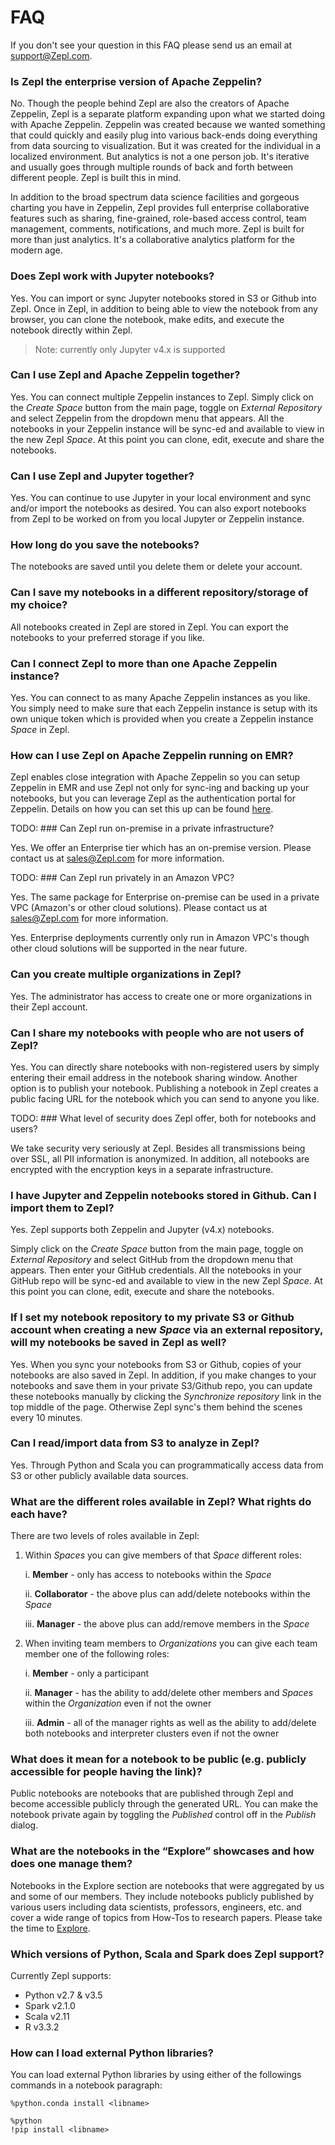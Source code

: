 # FAQ

If you don't see your question in this FAQ please send us an email at [support@Zepl.com](mailto:support@Zepl.com).

### Is Zepl the enterprise version of Apache Zeppelin?

No. Though the people behind Zepl are also the creators of Apache Zeppelin, Zepl is a separate platform expanding upon what we started doing with Apache Zeppelin.
Zeppelin was created because we wanted something that could quickly and easily plug into various back-ends doing everything from data sourcing to visualization. But it was created for the individual in a localized environment. But analytics is not a one person job. It's iterative and usually goes through multiple rounds of back and forth between different people. Zepl is built this in mind.

In addition to the broad spectrum data science facilities and gorgeous charting you have in Zeppelin, Zepl  provides full enterprise collaborative features such as sharing, fine-grained, role-based access control, team management, comments, notifications, and much more. Zepl is built for more than just analytics. It's a collaborative analytics platform for the modern age.

### Does Zepl work with Jupyter notebooks?

Yes. You can import or sync Jupyter notebooks stored in S3 or Github into Zepl.
Once in Zepl, in addition to being able to view the notebook from any browser, you can clone the notebook, make edits, and execute the notebook directly within Zepl.

>Note: currently only Jupyter v4.x is supported

### Can I use Zepl and Apache Zeppelin together?

Yes. You can connect multiple Zeppelin instances to Zepl. Simply click on the *Create Space* button from the main page, toggle on *External Repository* and select Zeppelin from the dropdown menu that appears. All the notebooks in your Zeppelin instance will be sync-ed and available to view in the new Zepl *Space*. At this point you can clone, edit, execute and share the notebooks.

### Can I use Zepl and Jupyter together?

Yes. You can continue to use Jupyter in your local environment and sync and/or import the notebooks as desired.
You can also export notebooks from Zepl to be worked on from you local Jupyter or Zeppelin instance.

### How long do you save the notebooks?

The notebooks are saved until you delete them or delete your account.

### Can I save my notebooks in a different repository/storage of my choice?

All notebooks created in Zepl are stored in Zepl. You can export the notebooks to your preferred storage if you like.

### Can I connect Zepl to more than one Apache Zeppelin instance?

Yes. You can connect to as many Apache Zeppelin instances as you like.
You simply need to make sure that each Zeppelin instance is setup with its own unique token which is provided when you create a Zeppelin instance *Space* in Zepl.

### How can I use Zepl on Apache Zeppelin running on EMR?

Zepl enables close integration with Apache Zeppelin so you can setup Zeppelin in EMR and use Zepl not only for sync-ing and backing up your notebooks, but you can leverage Zepl as the authentication portal for Zeppelin.
Details on how you can set this up can be found [here](https://www.Zepl.com/viewer/notebooks/bm90ZTovL21vb24vN2EzZjE3N2ZmN2RhNDM1OTkzOGFlYTNhNjlkMmNhNzMvbm90ZS5qc29u).

TODO: ### Can Zepl run on-premise in a private infrastructure?

Yes. We offer an Enterprise tier which has an on-premise version. Please contact us at [sales@Zepl.com](mailto:sales@Zepl.com) for more information.

TODO: ### Can Zepl run privately in an Amazon VPC?

Yes. The same package for Enterprise on-premise can be used in a private VPC (Amazon's or other cloud solutions). Please contact us at [sales@Zepl.com](mailto:sales@Zepl.com) for more information.

Yes. Enterprise deployments currently only run in Amazon VPC's though other cloud solutions will be supported in the near future.

### Can you create multiple organizations in Zepl?

Yes. The administrator has access to create one or more organizations in their Zepl account.

### Can I share my notebooks with people who are not users of Zepl?

Yes. You can directly share notebooks with non-registered users by simply entering their email address in the notebook sharing window. Another option is to publish your notebook. Publishing a notebook in Zepl creates a public facing URL for the notebook which you can send to anyone you like.

TODO: ### What level of security does Zepl offer, both for notebooks and users?

We take security very seriously at Zepl. Besides all transmissions being over SSL, all PII information is anonymized. In addition, all notebooks are encrypted with the encryption keys in a separate infrastructure.

### I have Jupyter and Zeppelin notebooks stored in Github. Can I import them to Zepl?

Yes. Zepl supports both Zeppelin and Jupyter (v4.x) notebooks.

Simply click on the *Create Space* button from the main page, toggle on *External Repository* and select GitHub from the dropdown menu that appears. Then enter your GitHub credentials. All the notebooks in your GitHub repo will be sync-ed and available to view in the new Zepl *Space*. At this point you can clone, edit, execute and share the notebooks.

### If I set my notebook repository to my private S3 or Github account when creating a new *Space* via an external repository, will my notebooks be saved in Zepl as well?

Yes. When you sync your notebooks from S3 or Github, copies of your notebooks are also saved in Zepl. In addition, if you make changes to your notebooks and save them in your private S3/Github repo, you can update these notebooks manually by clicking the *Synchronize repository* link in the top middle of the page. Otherwise Zepl sync's them behind the scenes every 10 minutes.

### Can I read/import data from S3 to analyze in Zepl?

Yes. Through Python and Scala you can programmatically access data from S3 or other publicly available data sources.

### What are the different roles available in Zepl? What rights do each have?

There are two levels of roles available in Zepl:

1. Within *Spaces* you can give members of that *Space* different roles:

    i. **Member** - only has access to notebooks within the *Space*

    ii. **Collaborator** - the above plus can add/delete notebooks within the *Space*

    iii. **Manager** - the above plus can add/remove members in the *Space*

2. When inviting team members to *Organizations* you can give each team member one of the following roles:

    i. **Member** - only a participant

    ii. **Manager** - has the ability to add/delete other members and *Spaces* within the *Organization* even if not the owner

    iii. **Admin** - all of the manager rights as well as the ability to add/delete both notebooks and interpreter clusters even if not the owner

### What does it mean for a notebook to be public (e.g. publicly accessible for people having the link)?

Public notebooks are notebooks that are published through Zepl and become accessible publicly through the generated URL. You can make the notebook private again by toggling the *Published* control off in the *Publish* dialog.

### What are the notebooks in the “Explore” showcases and how does one manage them?

Notebooks in the Explore section are notebooks that were aggregated by us and some of our members. They include notebooks publicly published by various users including data scientists, professors, engineers, etc. and cover a wide range of topics from How-Tos to research papers. Please take the time to [Explore](https://www.Zepl.com/explore).

### Which versions of Python, Scala and Spark does Zepl support?

Currently Zepl supports:
- Python v2.7 & v3.5
- Spark v2.1.0
- Scala v2.11
- R v3.3.2

### How can I load external Python libraries?

You can load external Python libraries by using either of the followings commands in a notebook paragraph:

```
%python.conda install <libname>
```

```
%python
!pip install <libname>
```
